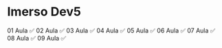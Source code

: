# Imerso Dev5
01 Aula ✅
02 Aula ✅
03 Aula ✅
04 Aula ✅
05 Aula ✅
06 Aula ✅
07 Aula ✅
08 Aula ✅
09 Aula ✅
